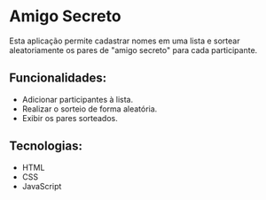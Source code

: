 # Amigo Secreto
Esta aplicação permite cadastrar nomes em uma lista e sortear aleatoriamente os pares de "amigo secreto" para cada participante.

## Funcionalidades:
- Adicionar participantes à lista.
- Realizar o sorteio de forma aleatória.
- Exibir os pares sorteados.

## Tecnologias:
- HTML
- CSS
- JavaScript
